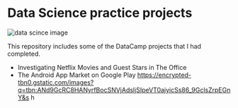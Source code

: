 # Data Science practice projects
<p><img src="ttps://encrypted-tbn0.gstatic.com/images?q=tbn:ANd9GcQbK1H8p4J5rkpblOl-d9ooB584uG3eIbeOJYHlHF6Oc4kz5n0&s" alt="data scince image"></p>
This repository includes some of the DataCamp projects that I had completed. 

- Investigating Netflix Movies and Guest Stars in The Office
- The Android App Market on Google Play
https://encrypted-tbn0.gstatic.com/images?q=tbn:ANd9GcRC8HANyrfBocSNVjAdsljSIpeVT0ajyicSs86_9GclsZrpEGnY&s
h
